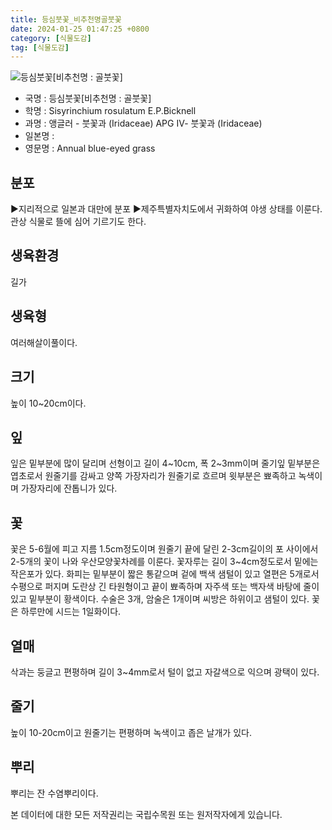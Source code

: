 ```yaml
---
title: 등심붓꽃_비추천명골붓꽃
date: 2024-01-25 01:47:25 +0800
category: [식물도감]
tag: [식물도감]
---
```




![등심붓꽃[비추천명 : 골붓꽃]](/fileUpload/plants/basic/Iridaceae/Sisyrinchium/797/797_20160725172904462files_th2.jpg)
- 국명 : 등심붓꽃[비추천명 : 골붓꽃]
- 학명 : Sisyrinchium rosulatum E.P.Bicknell
- 과명 : 앵글러 - 붓꽃과 (Iridaceae) APG Ⅳ- 붓꽃과 (Iridaceae)
- 일본명 : 
- 영문명 : Annual blue-eyed grass


## 분포
▶지리적으로 일본과 대만에 분포▶제주특별자치도에서 귀화하여 야생 상태를 이룬다. 관상 식물로 뜰에 심어 기르기도 한다.
## 생육환경
길가
## 생육형
여러해살이풀이다.
## 크기
높이 10~20cm이다.
## 잎
잎은 밑부분에 많이 달리며 선형이고 길이 4~10cm, 폭 2~3mm이며 줄기잎 밑부분은 엽초로서 원줄기를 감싸고 양쪽 가장자리가 원줄기로 흐르며 윗부분은 뾰족하고 녹색이며 가장자리에 잔톱니가 있다.
## 꽃
꽃은 5-6월에 피고 지름 1.5cm정도이며 원줄기 끝에 달린 2-3cm길이의 포 사이에서 2-5개의 꽃이 나와 우산모양꽃차례를 이룬다. 꽃자루는 길이 3~4cm정도로서 밑에는 작은포가 있다. 화피는 밑부분이 짧은 통같으며 겉에 백색 샘털이 있고 열편은 5개로서 수평으로 퍼지며 도란상 긴 타원형이고 끝이 뾰족하며 자주색 또는 백자색 바탕에 줄이 있고 밑부분이 황색이다. 수술은 3개, 암술은 1개이며 씨방은 하위이고 샘털이 있다. 꽃은 하루만에 시드는 1일화이다.
## 열매
삭과는 둥글고 편평하며 길이 3~4mm로서 털이 없고 자갈색으로 익으며 광택이 있다.
## 줄기
높이 10-20cm이고 원줄기는 편평하며 녹색이고 좁은 날개가 있다.
## 뿌리
뿌리는 잔 수염뿌리이다.






본 데이터에 대한 모든 저작권리는 국립수목원 또는 원저작자에게 있습니다.
